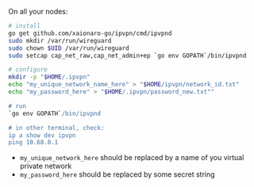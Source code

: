On all your nodes:
```sh
# install
go get github.com/xaionaro-go/ipvpn/cmd/ipvpnd
sudo mkdir /var/run/wireguard
sudo chown $UID /var/run/wireguard
sudo setcap cap_net_raw,cap_net_admin+ep `go env GOPATH`/bin/ipvpnd

# configure
mkdir -p "$HOME/.ipvpn"
echo "my_unique_network_name_here" > "$HOME/ipvpn/network_id.txt"
echo "my_password_here" > "$HOME/.ipvpn/password_new.txt""

# run
`go env GOPATH`/bin/ipvpnd

# in other terminal, check:
ip a show dev ipvpn
ping 10.68.0.1
```

* `my_unique_network_here` should be replaced by a name of you virtual private network
* `my_password_here` should be replaced by some secret string
